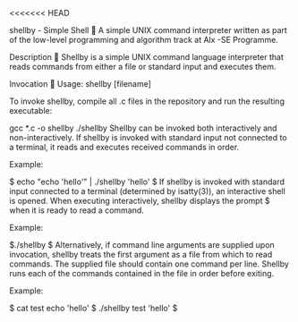 <<<<<<< HEAD

shellby - Simple Shell 🐚
A simple UNIX command interpreter written as part of the low-level programming and algorithm track at Alx -SE Programme.

Description 💬
Shellby is a simple UNIX command language interpreter that reads commands from either a file or standard input and executes them.

Invocation 🏃
Usage: shellby [filename]

To invoke shellby, compile all .c files in the repository and run the resulting executable:

gcc *.c -o shellby
./shellby
Shellby can be invoked both interactively and non-interactively. If shellby is invoked with standard input not connected to a terminal, it reads and executes received commands in order.

Example:

$ echo "echo 'hello'" | ./shellby
'hello'
$
If shellby is invoked with standard input connected to a terminal (determined by isatty(3)), an interactive shell is opened. When executing interactively, shellby displays the prompt $ when it is ready to read a command.

Example:

$./shellby
$
Alternatively, if command line arguments are supplied upon invocation, shellby treats the first argument as a file from which to read commands. The supplied file should contain one command per line. Shellby runs each of the commands contained in the file in order before exiting.

Example:

$ cat test
echo 'hello'
$ ./shellby test
'hello'
$
